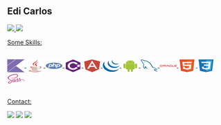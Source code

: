 ## Edi Carlos
 <div>
  <a href="https://github.com/edicarlos10">
  <img height="180em" src="https://github-readme-stats.vercel.app/api?username=edicarlos10&show_icons=true&theme=dark&include_all_commits=true&count_private=true"/>
  <img height="180em" src="https://github-readme-stats.vercel.app/api/top-langs/?username=edicarlos10&layout=compact&langs_count=7&theme=dark"/>
</div>
 <p>Some Skills:</p>
<div style="display: inline_block"><br>
  <img align="center" alt="Edi-Kt" height="30" width="40" src="https://raw.githubusercontent.com/devicons/devicon/master/icons/kotlin/kotlin-plain.svg">
  <img align="center" alt="Edi-Jv" height="30" width="40" src="https://raw.githubusercontent.com/devicons/devicon/master/icons/java/java-plain.svg">
 <img align="center" alt="Edi-Php" height="30" width="40" src="https://raw.githubusercontent.com/devicons/devicon/master/icons/php/php-plain.svg">
 <img align="center" alt="Edi-Csharp" height="30" width="40" src="https://raw.githubusercontent.com/devicons/devicon/master/icons/csharp/csharp-plain.svg">
 <img align="center" alt="Edi-Ang" height="30" width="40" src="https://raw.githubusercontent.com/devicons/devicon/master/icons/angularjs/angularjs-plain.svg">
 <img align="center" alt="Edi-Jquery" height="30" width="40" src="https://raw.githubusercontent.com/devicons/devicon/master/icons/jquery/jquery-plain.svg">
    <img align="center" alt="Edi-An" height="30" width="40" src="https://raw.githubusercontent.com/devicons/devicon/master/icons/android/android-plain.svg">
  <img align="center" alt="Edi-MySql" height="30" width="40" src="https://raw.githubusercontent.com/devicons/devicon/master/icons/mysql/mysql-original.svg">
 <img align="center" alt="Edi-MySql" height="30" width="40" src="https://raw.githubusercontent.com/devicons/devicon/master/icons/oracle/oracle-original.svg">
  <img align="center" alt="Edi-HTML" height="30" width="40" src="https://raw.githubusercontent.com/devicons/devicon/master/icons/html5/html5-original.svg">
  <img align="center" alt="Edi-CSS" height="30" width="40" src="https://raw.githubusercontent.com/devicons/devicon/master/icons/css3/css3-original.svg">
 <img align="center" alt="Edi-SASS" height="30" width="40" src="https://raw.githubusercontent.com/devicons/devicon/master/icons/sass/sass-original.svg">
</div>
  
  ##
 
<div>    
 <p>Contact:</p>
  <a href = "mailto:edi.carlos.do.ec@gmail.com"><img src="https://img.shields.io/badge/Gmail-D14836?style=for-the-badge&logo=gmail&logoColor=white" target="_blank"></a>
  <a href="https://www.linkedin.com/in/edi-carlos-0424b713b/" target="_blank"><img src="https://img.shields.io/badge/-LinkedIn-%230077B5?style=for-the-badge&logo=linkedin&logoColor=white" target="_blank"></a>  
  <a href="https://stackoverflow.com/users/6136603/edi?tab=profile" target="_blank"><img src="https://img.shields.io/badge/Stack_Overflow-FE7A16?style=for-the-badge&logo=stack-overflow&logoColor=white" target="_blank"></a>  
</div>

<!---
edicarlos10/edicarlos10 is a ✨ special ✨ repository because its `README.md` (this file) appears on your GitHub profile.
You can click the Preview link to take a look at your changes.
--->
